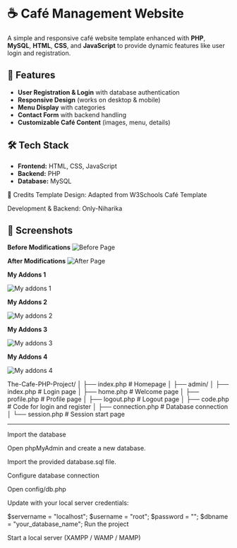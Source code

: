 # ☕ Café Management Website  

A simple and responsive café website template enhanced with **PHP**, **MySQL**, **HTML**, **CSS**, and **JavaScript** to provide dynamic features like user login and registration.  

## 🚀 Features  
- **User Registration & Login** with database authentication  
- **Responsive Design** (works on desktop & mobile)  
- **Menu Display** with categories  
- **Contact Form** with backend handling  
- **Customizable Café Content** (images, menu, details)  

## 🛠️ Tech Stack  
- **Frontend:** HTML, CSS, JavaScript  
- **Backend:** PHP  
- **Database:** MySQL  

🙌 Credits
Template Design: Adapted from W3Schools Café Template

Development & Backend: Only-Niharika

## 📸 Screenshots

**Before Modifications**
![Before Page](Screenshots/before_page.png)

**After Modifications**
![After Page](Screenshots/after_page.png)

**My Addons 1**

![My addons 1](Screenshots/my_addons.png)

**My Addons 2**

![My addons 2](Screenshots/my_addons_1.png)

**My Addons 3**

![My addons 3](Screenshots/my_addons_2.png)

**My Addons 4**

![My addons 4](Screenshots/my_addons_3.png)


The-Cafe-PHP-Project/
│
├── index.php                             # Homepage
│
├── admin/
│   ├── index.php                         # Login page
│   ├── home.php                          # Welcome page
│   ├── profile.php                       # Profile page
│   ├── logout.php                        # Logout page
│   ├── code.php                          # Code for login and register
│   ├── connection.php                    # Database connection
│   └── session.php                       # Session start page

---

Import the database

Open phpMyAdmin and create a new database.

Import the provided database.sql file.

Configure database connection

Open config/db.php

Update with your local server credentials:

$servername = "localhost";
$username = "root";
$password = "";
$dbname = "your_database_name";
Run the project

Start a local server (XAMPP / WAMP / MAMP)
